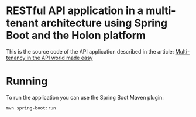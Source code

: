 # RESTful API application in a multi-tenant architecture using Spring Boot and the Holon platform

This is the source code of the API application described in the article: [Multi-tenancy in the API world made easy](https://holon-platform.com/blog/multi-tenancy-in-the-api-world-made-easy/)

# Running

To run the application you can use the Spring Boot Maven plugin:

```
mvn spring-boot:run
```
